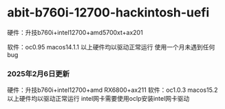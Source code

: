 # abit-b760i-12700-hackintosh-uefi
硬件：升技b760i+intel12700+amd5700xt+ax201

软件：oc0.95 macos14.1.1
以上硬件均以驱动正常运行 使用一个月未遇到任何bug



### 2025年2月6日更新
硬件：升技b760i+intel12700+amd RX6800+ax211
软件：oc1.0.3 macos15.2
以上硬件均以驱动正常运行 intel网卡需要使用oclp安装intel网卡驱动
